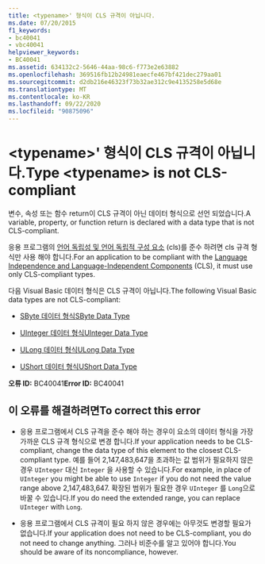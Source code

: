 ```yaml
---
title: <typename>' 형식이 CLS 규격이 아닙니다.
ms.date: 07/20/2015
f1_keywords:
- bc40041
- vbc40041
helpviewer_keywords:
- BC40041
ms.assetid: 634132c2-5646-44aa-98c6-f773e2e63882
ms.openlocfilehash: 369516fb12b24981eaecfe467bf421dec279aa01
ms.sourcegitcommit: d2db216e46323f73b32ae312c9e4135258e5d68e
ms.translationtype: MT
ms.contentlocale: ko-KR
ms.lasthandoff: 09/22/2020
ms.locfileid: "90875096"
---
```

# <a name="type-typename-is-not-cls-compliant"></a><span data-ttu-id="ed561-102">\<typename>' 형식이 CLS 규격이 아닙니다.</span><span class="sxs-lookup"><span data-stu-id="ed561-102">Type \<typename> is not CLS-compliant</span></span>

<span data-ttu-id="ed561-103">변수, 속성 또는 함수 return이 CLS 규격이 아닌 데이터 형식으로 선언 되었습니다.</span><span class="sxs-lookup"><span data-stu-id="ed561-103">A variable, property, or function return is declared with a data type that is not CLS-compliant.</span></span>  
  
 <span data-ttu-id="ed561-104">응용 프로그램의 [언어 독립성 및 언어 독립적 구성 요소](../../../standard/language-independence-and-language-independent-components.md) (cls)를 준수 하려면 cls 규격 형식만 사용 해야 합니다.</span><span class="sxs-lookup"><span data-stu-id="ed561-104">For an application to be compliant with the [Language Independence and Language-Independent Components](../../../standard/language-independence-and-language-independent-components.md) (CLS), it must use only CLS-compliant types.</span></span>  
  
 <span data-ttu-id="ed561-105">다음 Visual Basic 데이터 형식은 CLS 규격이 아닙니다.</span><span class="sxs-lookup"><span data-stu-id="ed561-105">The following Visual Basic data types are not CLS-compliant:</span></span>  
  
- [<span data-ttu-id="ed561-106">SByte 데이터 형식</span><span class="sxs-lookup"><span data-stu-id="ed561-106">SByte Data Type</span></span>](../data-types/sbyte-data-type.md)  
  
- [<span data-ttu-id="ed561-107">UInteger 데이터 형식</span><span class="sxs-lookup"><span data-stu-id="ed561-107">UInteger Data Type</span></span>](../data-types/uinteger-data-type.md)  
  
- [<span data-ttu-id="ed561-108">ULong 데이터 형식</span><span class="sxs-lookup"><span data-stu-id="ed561-108">ULong Data Type</span></span>](../data-types/ulong-data-type.md)  
  
- [<span data-ttu-id="ed561-109">UShort 데이터 형식</span><span class="sxs-lookup"><span data-stu-id="ed561-109">UShort Data Type</span></span>](../data-types/ushort-data-type.md)  
  
 <span data-ttu-id="ed561-110">**오류 ID:** BC40041</span><span class="sxs-lookup"><span data-stu-id="ed561-110">**Error ID:** BC40041</span></span>  
  
## <a name="to-correct-this-error"></a><span data-ttu-id="ed561-111">이 오류를 해결하려면</span><span class="sxs-lookup"><span data-stu-id="ed561-111">To correct this error</span></span>  
  
- <span data-ttu-id="ed561-112">응용 프로그램에서 CLS 규격을 준수 해야 하는 경우이 요소의 데이터 형식을 가장 가까운 CLS 규격 형식으로 변경 합니다.</span><span class="sxs-lookup"><span data-stu-id="ed561-112">If your application needs to be CLS-compliant, change the data type of this element to the closest CLS-compliant type.</span></span> <span data-ttu-id="ed561-113">예를 들어 2,147,483,647을 초과하는 값 범위가 필요하지 않은 경우 `UInteger` 대신 `Integer` 을 사용할 수 있습니다.</span><span class="sxs-lookup"><span data-stu-id="ed561-113">For example, in place of `UInteger` you might be able to use `Integer` if you do not need the value range above 2,147,483,647.</span></span> <span data-ttu-id="ed561-114">확장된 범위가 필요한 경우 `UInteger` 를 `Long`으로 바꿀 수 있습니다.</span><span class="sxs-lookup"><span data-stu-id="ed561-114">If you do need the extended range, you can replace `UInteger` with `Long`.</span></span>  
  
- <span data-ttu-id="ed561-115">응용 프로그램에서 CLS 규격이 필요 하지 않은 경우에는 아무것도 변경할 필요가 없습니다.</span><span class="sxs-lookup"><span data-stu-id="ed561-115">If your application does not need to be CLS-compliant, you do not need to change anything.</span></span> <span data-ttu-id="ed561-116">그러나 비준수를 알고 있어야 합니다.</span><span class="sxs-lookup"><span data-stu-id="ed561-116">You should be aware of its noncompliance, however.</span></span>
